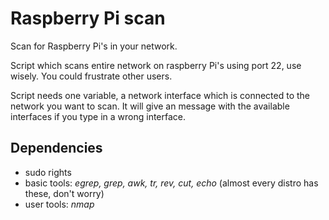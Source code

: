 # Raspberry Pi scan
Scan for Raspberry Pi's in your network.

Script which scans entire network on raspberry Pi's using port 22, use wisely. You could frustrate other users.

Script needs one variable, a network interface which is connected to the network you want to scan.
It will give an message with the available interfaces if you type in a wrong interface.

## Dependencies
- sudo rights
- basic tools: *egrep, grep, awk, tr, rev, cut, echo* (almost every distro has these, don't worry)
- user tools: *nmap*
